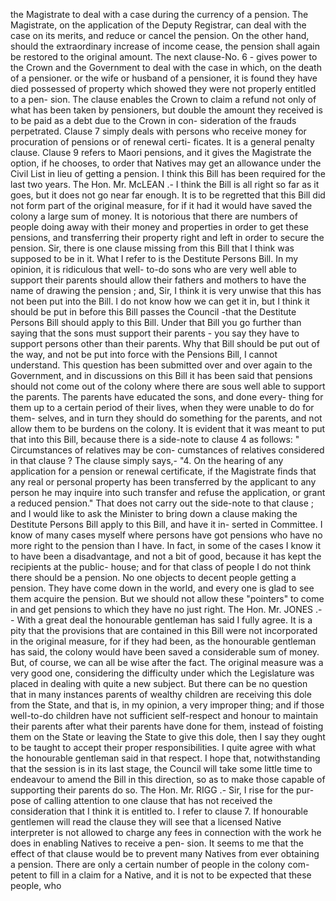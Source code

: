 the Magistrate to deal with a case during the currency of a pension. The Magistrate, on the application of the Deputy Registrar, can deal with the case on its merits, and reduce or cancel the pension. On the other hand, should the extraordinary increase of income cease, the pension shall again be restored to the original amount. The next clause-No. 6 - gives power to the Crown and the Government to deal with the case in which, on the death of a pensioner. or the wife or husband of a pensioner, it is found they have died possessed of property which showed they were not properly entitled to a pen- sion. The clause enables the Crown to claim a refund not only of what has been taken by pensioners, but double the amount they received is to be paid as a debt due to the Crown in con- sideration of the frauds perpetrated. Clause 7 simply deals with persons who receive money for procuration of pensions or of renewal certi- ficates. It is a general penalty clause. Clause 9 refers to Maori pensions, and it gives the Magistrate the option, if he chooses, to order that Natives may get an allowance under the Civil List in lieu of getting a pension. I think this Bill has been required for the last two years. The Hon. Mr. McLEAN .- I think the Bill is all right so far as it goes, but it does not go near far enough. It is to be regretted that this Bill did not form part of the original measure, for if it had it would have saved the colony a large sum of money. It is notorious that there are numbers of people doing away with their money and properties in order to get these pensions, and transferring their property right and left in order to secure the pension. Sir, there is one clause missing from this Bill that I think was supposed to be in it. What I refer to is the Destitute Persons Bill. In my opinion, it is ridiculous that well- to-do sons who are very well able to support their parents should allow their fathers and mothers to have the name of drawing the pension ; and, Sir, I think it is very unwise that this has not been put into the Bill. I do not know how we can get it in, but I think it should be put in before this Bill passes the Council -that the Destitute Persons Bill should apply to this Bill. Under that Bill you go further than saying that the sons must support their parents - you say they have to support persons other than their parents. Why that Bill should be put out of the way, and not be put into force with the Pensions Bill, I cannot understand. This question has been submitted over and over again to the Government, and in discussions on this Bill it has been said that pensions should not come out of the colony where there are sous well able to support the parents. The parents have educated the sons, and done every- thing for them up to a certain period of their lives, when they were unable to do for them- selves, and in turn they should do something for the parents, and not allow them to be burdens on the colony. It is evident that it was meant to put that into this Bill, because there is a side-note to clause 4 as follows: " Circumstances of relatives may be con- cumstances of relatives considered in that clause ? The clause simply says,- "4. On the hearing of any application for a pension or renewal certificate, if the Magistrate finds that any real or personal property has been transferred by the applicant to any person he may inquire into such transfer and refuse the application, or grant a reduced pension." That does not carry out the side-note to that clause ; and I would like to ask the Minister to bring down a clause making the Destitute Persons Bill apply to this Bill, and have it in- serted in Committee. I know of many cases myself where persons have got pensions who have no more right to the pension than I have. In fact, in some of the cases I know it to have been a disadvantage, and not a bit of good, because it has kept the recipients at the public- house; and for that class of people I do not think there should be a pension. No one objects to decent people getting a pension. They have come down in the world, and every one is glad to see them acquire the pension. But we should not allow these "pointers" to come in and get pensions to which they have no just right. The Hon. Mr. JONES .-- With a great deal the honourable gentleman has said I fully agree. It is a pity that the provisions that are contained in this Bill were not incorporated in the original measure, for if they had been, as the honourable gentleman has said, the colony would have been saved a considerable sum of money. But, of course, we can all be wise after the fact. The original measure was a very good one, considering the difficulty under which the Legislature was placed in dealing with quite a new subject. But there can be no question that in many instances parents of wealthy children are receiving this dole from the State, and that is, in my opinion, a very improper thing; and if those well-to-do children have not sufficient self-respect and honour to maintain their parents after what their parents have done for them, instead of foisting them on the State or leaving the State to give this dole, then I say they ought to be taught to accept their proper responsibilities. I quite agree with what the honourable gentleman said in that respect. I hope that, notwithstanding that the session is in its last stage, the Council will take some little time to endeavour to amend the Bill in this direction, so as to make those capable of supporting their parents do so. The Hon. Mr. RIGG .- Sir, I rise for the pur- pose of calling attention to one clause that has not received the consideration that I think it is entitled to. I refer to clause 7. If honourable gentlemen will read the clause they will see that a licensed Native interpreter is not allowed to charge any fees in connection with the work he does in enabling Natives to receive a pen- sion. It seems to me that the effect of that clause would be to prevent many Natives from ever obtaining a pension. There are only a certain number of people in the colony com- petent to fill in a claim for a Native, and it is not to be expected that these people, who 
